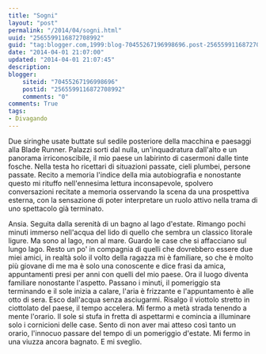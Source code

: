```yaml
---
title: "Sogni"
layout: "post"
permalink: "/2014/04/sogni.html"
uuid: "2565599116872708992"
guid: "tag:blogger.com,1999:blog-70455267196998696.post-2565599116872708992"
date: "2014-04-01 21:07:00"
updated: "2014-04-01 21:07:45"
description:
blogger:
    siteid: "70455267196998696"
    postid: "2565599116872708992"
    comments: "0"
comments: True
tags:
- Divagando
---
```

Due siringhe usate buttate sul sedile posteriore della macchina e
paesaggi alla Blade Runner. Palazzi sorti dal nulla, un'inquadratura
dall'alto e un panorama irriconoscibile, il mio paese un labirinto di
casermoni dalle tinte fosche. Nella testa ho ricettari di situazioni
passate, cieli plumbei, persone passate. Recito a memoria l'indice della
mia autobiografia e nonostante questo mi rituffo nell'ennesima lettura
inconsapevole, spolvero conversazioni recitate a memoria osservando la
scena da una prospettiva esterna, con la sensazione di poter
interpretare un ruolo attivo nella trama di uno spettacolo già
terminato. 

Ansia. Seguita dalla serenità di un bagno al lago d'estate. Rimango
pochi minuti immerso nell'acqua del lido di quello che sembra un
classico litorale ligure. Ma sono al lago, non al mare. Guardo le case
che si affacciano sul lungo lago. Resto un po' in compagnia di quelli
che dovrebbero essere due miei amici, in realtà solo il volto della
ragazza mi è familiare, so che è molto più giovane di me ma è solo una
conoscente e dice frasi da amica, appuntamenti presi per anni con quelli
del mio paese. Ora il luogo diventa familiare nonostante l'aspetto.
Passano i minuti, il pomeriggio sta terminando e il sole inizia a
calare, l'aria è frizzante e l'appuntamento è alle otto di sera. Esco
dall'acqua senza asciugarmi. Risalgo il viottolo stretto in ciottolato
del paese, il tempo accelera. Mi fermo a metà strada tenendo a mente
l'orario. Il sole si stufa in fretta di aspettarmi e comincia a
illuminare solo i cornicioni delle case. Sento di non aver mai atteso
così tanto un orario, l'innocuo passare del tempo di un pomeriggio
d'estate. Mi fermo in una viuzza ancora bagnato. E mi sveglio.
